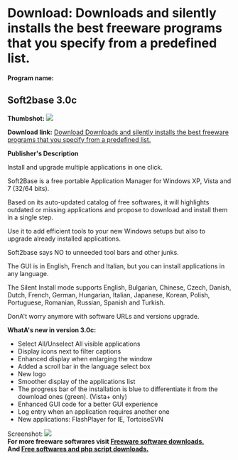 # Download: Downloads and silently installs the best freeware programs that you specify from a predefined list.

**Program name:**

## Soft2base 3.0c

  
**Thumbshot:** ![](http://www.freewarefiles.com/screenshot/soft2base2_md.jpg)   
  
**Download link:** [Download Downloads and silently installs the best freeware programs that you specify from a predefined list.](http://freesoftwares.boysofts.com/Soft2Base_program_54465.html)  
  


**Publisher's Description**  
  


Install and upgrade multiple applications in one click. 

Soft2Base is a free portable Application Manager for Windows XP, Vista and 7 (32/64 bits).

Based on its auto-updated catalog of free softwares, it will highlights outdated or missing applications and propose to download and install them in a single step.

Use it to add efficient tools to your new Windows setups but also to upgrade already installed applications.

Soft2base says NO to unneeded tool bars and other junks.

The GUI is in English, French and Italian, but you can install applications in any language.

The Silent Install mode supports English, Bulgarian, Chinese, Czech, Danish, Dutch, French, German, Hungarian, Italian, Japanese, Korean, Polish, Portuguese, Romanian, Russian, Spanish and Turkish.

DonA't worry anymore with software URLs and versions upgrade.

**WhatA's new in version 3.0c:**

  * Select All/Unselect All visible applications 
  * Display icons next to filter captions 
  * Enhanced display when enlarging the window 
  * Added a scroll bar in the language select box 
  * New logo 
  * Smoother display of the applications list 
  * The progress bar of the installation is blue to differentiate it from the download ones (green). (Vista+ only) 
  * Enhanced GUI code for a better GUI experience 
  * Log entry when an application requires another one 
  * New applications: FlashPlayer for IE, TortoiseSVN 

  
  
Screenshot: ![](http://www.freewarefiles.com/screenshot/soft2base2.jpg)   
**For more freeware softwares visit [Freeware software downloads.](http://freesoftwares.boysofts.com/)**   
**And [Free softwares and php script downloads.](http://www.boysofts.com/)**
